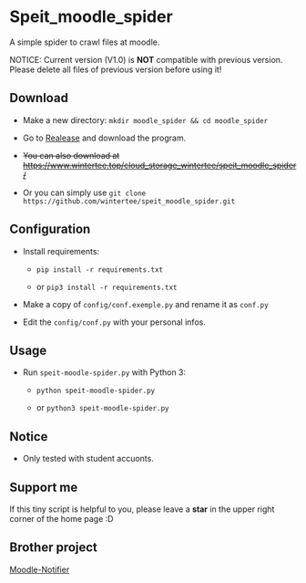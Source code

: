 # Speit_moodle_spider

A simple spider to crawl files at moodle.  

NOTICE: Current version (V1.0) is **NOT** compatible with previous version. Please delete all files of previous version before using it!

## Download

- Make a new directory: `mkdir moodle_spider && cd moodle_spider`

- Go to [Realease](https://github.com/wintertee/speit-moodle-spider/releases) and download the program.

- ~~You can also download at <https://www.wintertee.top/cloud_storage_wintertee/speit_moodle_spider/>~~

- Or you can simply use `git clone https://github.com/wintertee/speit_moodle_spider.git` 

## Configuration

- Install requirements:

  - `pip install -r requirements.txt`

  - or `pip3 install -r requirements.txt`

- Make a copy of `config/conf.exemple.py` and rename it as `conf.py`

- Edit the `config/conf.py` with your personal infos.  

## Usage

- Run `speit-moodle-spider.py` with Python 3:

  - `python speit-moodle-spider.py`
  
  - or `python3 speit-moodle-spider.py`

## Notice

- Only tested with student accuonts.

## Support me

If this tiny script is helpful to you, please leave a **star** in the upper right corner of the home page :D

## Brother project

[Moodle-Notifier](https://github.com/davidliyutong/Moodle-Notifier)
